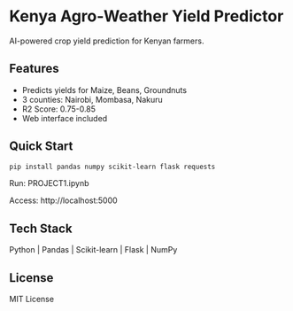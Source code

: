 # Kenya Agro-Weather Yield Predictor

AI-powered crop yield prediction for Kenyan farmers.

## Features

- Predicts yields for Maize, Beans, Groundnuts
- 3 counties: Nairobi, Mombasa, Nakuru
- R2 Score: 0.75-0.85
- Web interface included

## Quick Start

```bash
pip install pandas numpy scikit-learn flask requests
```

Run: PROJECT1.ipynb

Access: http://localhost:5000

## Tech Stack

Python | Pandas | Scikit-learn | Flask | NumPy

## License

MIT License
